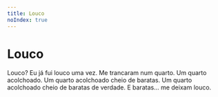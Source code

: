 ```yaml
---
title: Louco
noIndex: true
---
```


# Louco

Louco? Eu já fui louco uma vez. Me trancaram num quarto. Um quarto acolchoado. Um quarto acolchoado cheio de baratas. Um quarto acolchoado cheio de baratas de verdade. E baratas… me deixam louco.
